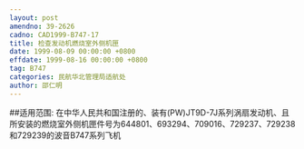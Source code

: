 ```yaml
---
layout: post
amendno: 39-2626
cadno: CAD1999-B747-17
title: 检查发动机燃烧室外侧机匣
date: 1999-08-09 00:00:00 +0800
effdate: 1999-08-16 00:00:00 +0800
tag: B747
categories: 民航华北管理局适航处
author: 邵仁明
---
```


##适用范围:
在中华人民共和国注册的、装有(PW)JT9D-7J系列涡扇发动机、且所安装的燃烧室外侧机匣件号为644801、693294、709016、729237、729238和729239的波音B747系列飞机

